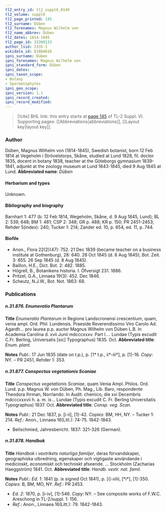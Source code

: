 ```yaml
---
tl2_entry_id: tl2_suppl6_0149
tl2_volume: suppl6
tl2_page_printed: 145
tl2_surname: Düben
tl2_forenames: Magnus Wilhelm von
tl2_name_abbrev: Düben
tl2_dates: 1814-1845
tl2_page_id: 33260133
author_lsid: 2335-1
wikidata_id: Q1884616
ipni_surname: Düben
ipni_forenames: Magnus Wilhelm von
ipni_standard_form: Düben
ipni_dates: 
ipni_taxon_scope: 
- Botany
- Spermatophytes
ipni_geo_scope: 
ipni_version: 1.1
ipni_record_created: 
ipni_record_modified:
---
```



> [!cite] BHL link: this entry starts at [page 145](https://www.biodiversitylibrary.org/page/33260133) of TL-2 Suppl. VI.
> Supporting pages: [[Abbreviations|abbreviations]], [[Layout key|layout key]].

### Author

Düben, Magnus Wilhelm von (1814-1845), Swedish botanist, born 12 Feb 1814 at Vegeholm i Strövelstorps, Skåne, studied at Lund 1828, fil. doctor 1835, docent in botany 1838, teacher at the Göteborgs gymnasium 1839-1841, adjunkt at the zoology museum at Lund 1843-1845, died 9 Aug 1845 at Lund. 
**Abbreviated name**: *Düben*

#### Herbarium and types

Unknown.

#### Bibliography and biography

Barnhart 1: 477 (b. 12 Feb 1814, Wegeholm, Skåne, d. 9 Aug 1845, Lund); BL 2: 539, 648; BM 1: 481; CSP 2: 348; GR p. 488; KR p. 150; PR 2451-2453; Rehder 5(index): 240; Tucker 1: 214; Zander ed. 10, p. 654, ed. 11, p. 744.

#### Biofile

- Anon., Flora 22(2)(47): 752. 21 Dec 1839 (became teacher on a business institute at Gothenburg), 28: 640. 28 Oct 1845 (d. 8 Aug 1845); Bot. Zeit. 3: 655. 26 Sep 1845 (d. 8 Aug 1845).
- Baillon, H.E., Dict. Bot. 2: 482. 1885.
- Högrell, B., Botanikens historia. I. Öfversigt 231. 1886.
- Pritzel, G.A., Linnaea 19(3): 452. Dec 1846.
- Scheutz, N.J.W., Bot. Not. 1863: 68.

### Publications

##### n.31.876. Enumeratio Plantarum

**Title**
*Enumeratio Plantarum* in Regione Landscronensi crescentium, quam, venia ampl. Ord. Phil. Lundensis. Praeside Reverendissimo Viro Carolo Ad. Agardh... pro laurea p.p. auctor Magnus Wilhelm von Düben L.B. In Academia Carolina d. xvii Junii mdcccxxxv. Part I.... Lundae (Typis excudit C.Fr. Berling, Universatis \[sic\] Typographus) 1835. Oct.
**Abbreviated title**: *Enum. plant.*

**Notes**
*Publ*.: 17 Jun 1835 (date on t.p.), p. \[1\* t.p., ii\*-iii\*\], p. \[1\]-16. *Copy*: NY. – PR 2451, Rehder 1: 353.

##### n.31.877. Conspectus vegetationis Scaniae

**Title**
*Conspectus vegetationis Scaniae*, quam Venia Ampl. Philos. Ord. Lund. p.p. Magnus W. von Düben, Ph. Mag., Lib. Baro, respondente Theodora Ihrman, Norrlando. In Audit. chemico, die xxi Decembris mdcccxxxvii h. a. m. ix... Lundae (Typis excudit C. Fr. Berling Universitatis Typographus) 1837. Oct.
**Abbreviated title**: *Consp. veg. Scan.*

**Notes**
*Publ*.: 21 Dec 1837, p. \[i-ii\], \[1\]-42. *Copies*: BM, HH, NY. – Tucker 1: 214.
*Ref*.: Anon., Linnaea 16(Litt.): 74-75. 1842-1843.
- Beilschmied, Jahresbericht. 1837: 321-326 (German).

##### n.31.878. Handbok

**Title**
*Handbok* i *vextrikets naturliga familjer*, deras förvandskaper, geographiska utbredning, egenskaper och vigtigaste användande i medicinskt, economiskt och techniskt afseende. ... Stockholm (Zacharias Haeggström) 1841. Oct.
**Abbreviated title**: *Handb. vextr. nat. famil.*

**Notes**
*Publ*.: *Ed. 1*: 1841 (p. ix signed Oct 1841), p. \[i\]-xliii, \[\*i\*\], \[1\]-350. *Copies*: B, BM, MO, NY.
*Ref*.: PR 2453.
- *Ed. 2*: 1870, p. \[i-iv\], \[1\]-546. *Copy*: NY. – See composite works of F.W.C. Areschong in TL-2/suppl. 1: 156.
- *Ref*.: Anon., Linnaea 16(Litt.): 79. 1842-1843.

